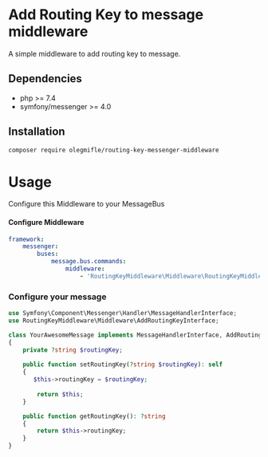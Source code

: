# Add Routing Key to message middleware

A simple middleware to add routing key to message.

## Dependencies
* php >= 7.4
* symfony/messenger >= 4.0

## Installation
```bash
composer require olegmifle/routing-key-messenger-middleware
```
# Usage
Configure this Middleware to your MessageBus

#### Configure Middleware

```yaml
framework:
    messenger:
        buses:
            message.bus.commands:
                middleware:
                    - 'RoutingKeyMiddleware\Middleware\RoutingKeyMiddleware'
```

### Configure your message

```php
use Symfony\Component\Messenger\Handler\MessageHandlerInterface;
use RoutingKeyMiddleware\Middleware\AddRoutingKeyInterface;

class YourAwesomeMessage implements MessageHandlerInterface, AddRoutingKeyInterface
{
    private ?string $routingKey;
    
    public function setRoutingKey(?string $routingKey): self
    {
       $this->routingKey = $routingKey;
        
        return $this;
    }

    public function getRoutingKey(): ?string
    {
        return $this->routingKey;
    }
}
```